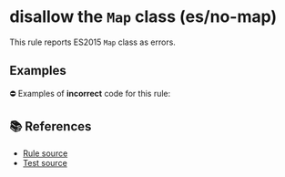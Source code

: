 # disallow the `Map` class (es/no-map)

This rule reports ES2015 `Map` class as errors.

## Examples

⛔ Examples of **incorrect** code for this rule:

<eslint-playground type="bad" code="/*eslint es/no-map: error */
let map = new Map()
" />

## 📚 References

- [Rule source](https://github.com/mysticatea/eslint-plugin-es/blob/v3.0.1/lib/rules/no-map.js)
- [Test source](https://github.com/mysticatea/eslint-plugin-es/blob/v3.0.1/tests/lib/rules/no-map.js)
